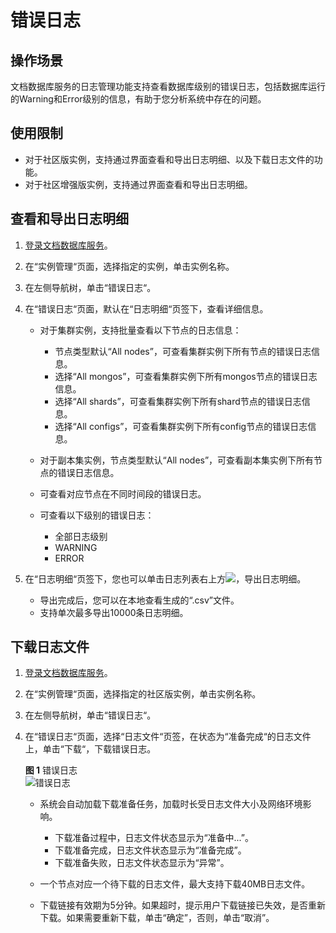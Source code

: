 # 错误日志<a name="zh-cn_topic_error_log"></a>

## 操作场景<a name="section1990143732919"></a>

文档数据库服务的日志管理功能支持查看数据库级别的错误日志，包括数据库运行的Warning和Error级别的信息，有助于您分析系统中存在的问题。

## 使用限制<a name="section4876128284238"></a>

-   对于社区版实例，支持通过界面查看和导出日志明细、以及下载日志文件的功能。
-   对于社区增强版实例，支持通过界面查看和导出日志明细。

## 查看和导出日志明细<a name="section772615166584"></a>

1.  [登录文档数据库服务](https://support.huaweicloud.com/qs-dds/dds_02_0043.html)。
2.  在“实例管理“页面，选择指定的实例，单击实例名称。
3.  在左侧导航树，单击“错误日志“。
4.  在“错误日志“页面，默认在“日志明细“页签下，查看详细信息。
    -   对于集群实例，支持批量查看以下节点的日志信息：
        -   节点类型默认“All nodes”，可查看集群实例下所有节点的错误日志信息。
        -   选择“All mongos”，可查看集群实例下所有mongos节点的错误日志信息。
        -   选择“All shards”，可查看集群实例下所有shard节点的错误日志信息。
        -   选择“All configs”，可查看集群实例下所有config节点的错误日志信息。

    -   对于副本集实例，节点类型默认“All nodes”，可查看副本集实例下所有节点的错误日志信息。
    -   可查看对应节点在不同时间段的错误日志。
    -   可查看以下级别的错误日志：
        -   全部日志级别
        -   WARNING
        -   ERROR

5.  在“日志明细“页签下，您也可以单击日志列表右上方![](figures/export-19.png)，导出日志明细。
    -   导出完成后，您可以在本地查看生成的“.csv”文件。
    -   支持单次最多导出10000条日志明细。


## 下载日志文件<a name="section27741918124912"></a>

1.  [登录文档数据库服务](https://support.huaweicloud.com/qs-dds/dds_02_0043.html)。
2.  在“实例管理“页面，选择指定的社区版实例，单击实例名称。
3.  在左侧导航树，单击“错误日志“。
4.  在“错误日志“页面，选择“日志文件“页签，在状态为“准备完成“的日志文件上，单击“下载“，下载错误日志。

    **图 1**  错误日志<a name="fig208894115182"></a>  
    ![](figures/错误日志.png "错误日志")

    -   系统会自动加载下载准备任务，加载时长受日志文件大小及网络环境影响。
        -   下载准备过程中，日志文件状态显示为“准备中...”。
        -   下载准备完成，日志文件状态显示为“准备完成”。
        -   下载准备失败，日志文件状态显示为“异常”。

    -   一个节点对应一个待下载的日志文件，最大支持下载40MB日志文件。
    -   下载链接有效期为5分钟。如果超时，提示用户下载链接已失效，是否重新下载。如果需要重新下载，单击“确定”，否则，单击“取消”。


